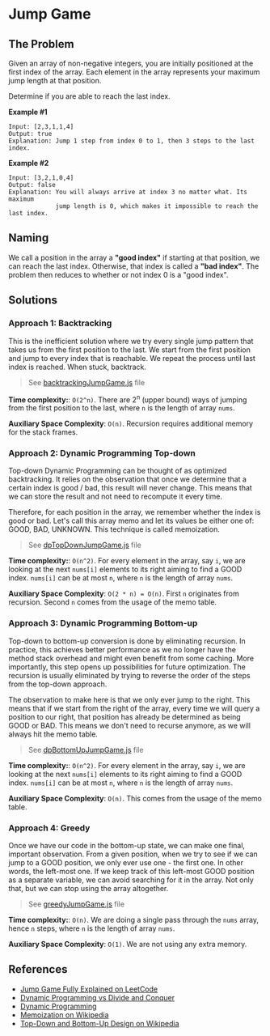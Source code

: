 # Jump Game

## The Problem

Given an array of non-negative integers, you are initially positioned at
the first index of the array. Each element in the array represents your maximum
jump length at that position.

Determine if you are able to reach the last index.

**Example #1**

```
Input: [2,3,1,1,4]
Output: true
Explanation: Jump 1 step from index 0 to 1, then 3 steps to the last index.
```

**Example #2**

```
Input: [3,2,1,0,4]
Output: false
Explanation: You will always arrive at index 3 no matter what. Its maximum
             jump length is 0, which makes it impossible to reach the last index.
```

## Naming

We call a position in the array a **"good index"** if starting at that position,
we can reach the last index. Otherwise, that index is called a **"bad index"**.
The problem then reduces to whether or not index 0 is a "good index".

## Solutions

### Approach 1: Backtracking

This is the inefficient solution where we try every single jump pattern that
takes us from the first position to the last. We start from the first position
and jump to every index that is reachable. We repeat the process until last
index is reached. When stuck, backtrack.

> See [backtrackingJumpGame.js](backtrackingJumpGame.js) file

**Time complexity:**: `O(2^n)`.
There are 2<sup>n</sup> (upper bound) ways of jumping from
the first position to the last, where `n` is the length of
array `nums`.

**Auxiliary Space Complexity**: `O(n)`.
Recursion requires additional memory for the stack frames.

### Approach 2: Dynamic Programming Top-down

Top-down Dynamic Programming can be thought of as optimized
backtracking. It relies on the observation that once we determine
that a certain index is good / bad, this result will never change.
This means that we can store the result and not need to recompute
it every time.

Therefore, for each position in the array, we remember whether the
index is good or bad. Let's call this array memo and let its values
be either one of: GOOD, BAD, UNKNOWN. This technique is
called memoization.

> See [dpTopDownJumpGame.js](dpTopDownJumpGame.js) file

**Time complexity:**: `O(n^2)`.
For every element in the array, say `i`, we are looking at the
next `nums[i]` elements to its right aiming to find a GOOD
index. `nums[i]` can be at most `n`, where `n` is the length
of array `nums`.

**Auxiliary Space Complexity**: `O(2 * n) = O(n)`.
First `n` originates from recursion. Second `n` comes from the
usage of the memo table.

### Approach 3: Dynamic Programming Bottom-up

Top-down to bottom-up conversion is done by eliminating recursion.
In practice, this achieves better performance as we no longer have the
method stack overhead and might even benefit from some caching. More
importantly, this step opens up possibilities for future optimization.
The recursion is usually eliminated by trying to reverse the order of
the steps from the top-down approach.

The observation to make here is that we only ever jump to the right.
This means that if we start from the right of the array, every time
we will query a position to our right, that position has already be
determined as being GOOD or BAD. This means we don't need to recurse
anymore, as we will always hit the memo table.

> See [dpBottomUpJumpGame.js](dpBottomUpJumpGame.js) file

**Time complexity:**: `O(n^2)`.
For every element in the array, say `i`, we are looking at the
next `nums[i]` elements to its right aiming to find a GOOD
index. `nums[i]` can be at most `n`, where `n` is the length
of array `nums`.

**Auxiliary Space Complexity**: `O(n)`.
This comes from the usage of the memo table.

### Approach 4: Greedy

Once we have our code in the bottom-up state, we can make one final,
important observation. From a given position, when we try to see if
we can jump to a GOOD position, we only ever use one - the first one.
In other words, the left-most one. If we keep track of this left-most
GOOD position as a separate variable, we can avoid searching for it in
the array. Not only that, but we can stop using the array altogether.

> See [greedyJumpGame.js](greedyJumpGame.js) file

**Time complexity:**: `O(n)`.
We are doing a single pass through the `nums` array, hence `n` steps,
where `n` is the length of array `nums`.

**Auxiliary Space Complexity**: `O(1)`.
We are not using any extra memory.

## References

- [Jump Game Fully Explained on LeetCode](https://leetcode.com/articles/jump-game/)
- [Dynamic Programming vs Divide and Conquer](https://itnext.io/dynamic-programming-vs-divide-and-conquer-2fea680becbe)
- [Dynamic Programming](https://en.wikipedia.org/wiki/Dynamic_programming)
- [Memoization on Wikipedia](https://en.wikipedia.org/wiki/Memoization)
- [Top-Down and Bottom-Up Design on Wikipedia](https://en.wikipedia.org/wiki/Top-down_and_bottom-up_design)
